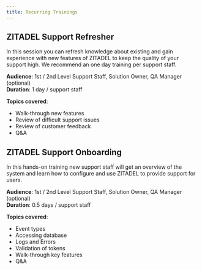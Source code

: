 ```yaml
---
title: Recurring Trainings
---
```


## ZITADEL Support Refresher

In this session you can refresh knowledge about existing and gain experience with new features of ZITADEL to keep the quality of your support high. We recommend an one day training per support staff.

**Audience**: 1st / 2nd Level Support Staff, Solution Owner, QA Manager (optional)  
**Duration**: 1 day / support staff

**Topics covered**:

* Walk-through new features
* Review of difficult support issues
* Review of customer feedback
* Q&A

## ZITADEL Support Onboarding

In this hands-on training new support staff will get an overview of the system and learn how to configure and use ZITADEL to provide support for users.

**Audience**: 1st / 2nd Level Support Staff, Solution Owner, QA Manager (optional)  
**Duration**: 0.5 days / support staff

**Topics covered**:

* Event types
* Accessing database
* Logs and Errors
* Validation of tokens
* Walk-through key features
* Q&A
